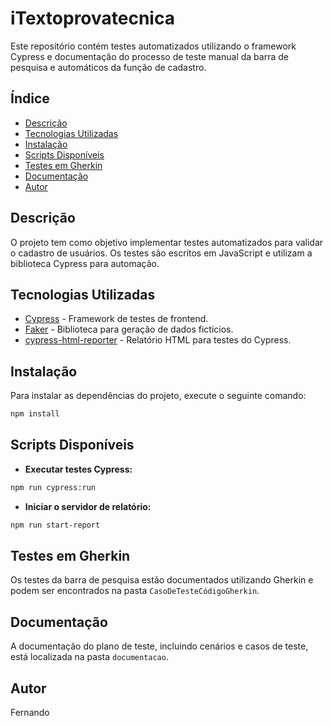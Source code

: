 # iTextoprovatecnica

Este repositório contém testes automatizados utilizando o framework Cypress e documentação do processo de teste manual da barra de pesquisa e automáticos da função de cadastro.

## Índice

- [Descrição](#descrição)
- [Tecnologias Utilizadas](#tecnologias-utilizadas)
- [Instalação](#instalação)
- [Scripts Disponíveis](#scripts-disponíveis)
- [Testes em Gherkin](#testes-em-gherkin)
- [Documentação](#documentação)
- [Autor](#autor)

## Descrição

O projeto tem como objetivo implementar testes automatizados para validar o cadastro de usuários. Os testes são escritos em JavaScript e utilizam a biblioteca Cypress para automação.

## Tecnologias Utilizadas

- [Cypress](https://www.cypress.io/) - Framework de testes de frontend.
- [Faker](https://github.com/faker-js/faker) - Biblioteca para geração de dados fictícios.
- [cypress-html-reporter](https://github.com/Shelex/cypress-html-reporter) - Relatório HTML para testes do Cypress.

## Instalação

Para instalar as dependências do projeto, execute o seguinte comando:

```bash
npm install
```

## Scripts Disponíveis

- **Executar testes Cypress:**

```bash
npm run cypress:run
```

- **Iniciar o servidor de relatório:**

```bash
npm run start-report
```

## Testes em Gherkin

Os testes da barra de pesquisa estão documentados utilizando Gherkin e podem ser encontrados na pasta `CasoDeTesteCódigoGherkin`.

## Documentação

A documentação do plano de teste, incluindo cenários e casos de teste, está localizada na pasta `documentacao`.

## Autor

Fernando
